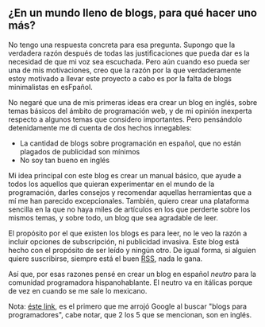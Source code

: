 ## ¿En un mundo lleno de blogs, para qué hacer uno más?

No tengo una respuesta concreta para esa pregunta. Supongo que la verdadera razón después de todas las justificaciones que pueda dar es la necesidad de que mi voz sea escuchada. Pero aún cuando eso pueda ser una de mis motivaciones, creo que la razón por la que verdaderamente estoy motivado a llevar este proyecto a cabo es por la falta de blogs minimalistas en esFpañol.

No negaré que una de mis primeras ideas era crear un blog en inglés, sobre temas básicos del ámbito de programación web, y de mi opinión inexperta respecto a algunos temas que considero importantes. Pero pensándolo detenidamente me di cuenta de dos hechos innegables:

- La cantidad de blogs sobre programación en español, que no están plagados de publicidad son mínimos
- No soy tan bueno en inglés

Mi idea principal con este blog es crear un manual básico, que ayude a todos los aquellos que quieran experimentar en el mundo de la programación, darles consejos y recomendar aquellas herramientas que a mí me han parecido excepcionales. También, quiero crear una plataforma sencilla en la que no haya miles de artículos en los que perderte sobre los mismos temas, y sobre todo, un blog que sea agradable de leer.

El propósito por el que existen los blogs es para leer, no le veo la razón a incluir opciones de subscripción, ni publicidad invasiva. Este blog está hecho con el propósito de ser leído y ningún otro. De igual forma, si alguien quiere suscribirse, siempre está el buen [RSS](http://thblckjkr.tk/blog/rss.xml), nada le gana.

Así que, por esas razones pensé en crear un blog en español *neutro* para la comunidad programadora hispanohablante. El neutro va en itálicas porque de vez en cuando se me sale lo mexicano.

Nota: [éste link](https://www.agiliacenter.com/blogs-desarrollo-web/), es el primero que me arrojó Google al buscar "blogs para programadores", cabe notar, que 2 los 5 que se mencionan, son en inglés.
